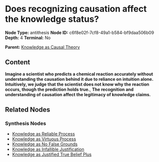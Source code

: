 # Does recognizing causation affect the knowledge status?

**Node Type:** antithesis
**Node ID:** c6f8e02f-7cf8-49a1-b584-bf9daa506b09
**Depth:** 4
**Terminal:** No

**Parent:** [Knowledge as Causal Theory](knowledge-as-causal-theory-synthesis-1d5e88a1-3b4b-4670-9cd2-9b6e660567d7.md)

## Content

**Imagine a scientist who predicts a chemical reaction accurately without understanding the causation behind it due to reliance on intuition alone. Intuitively, we judge that the scientist does not know why the reaction occurs, though the prediction holds true.**, **The recognition and understanding of causation affect the legitimacy of knowledge claims.**

## Related Nodes

### Synthesis Nodes

- [Knowledge as Reliable Process](knowledge-as-reliable-process-synthesis-e5f3a3c0-f869-40a9-958b-c46397e3b045.md)
- [Knowledge as Virtuous Process](knowledge-as-virtuous-process-synthesis-f6797e08-e4f5-45d2-9b5c-a57397544bdb.md)
- [Knowledge as No False Grounds](knowledge-as-no-false-grounds-synthesis-d1d06de2-5b52-4088-ab1c-99e833215466.md)
- [Knowledge as Infallible Justification](knowledge-as-infallible-justification-synthesis-97b18c71-ccde-4e09-afbe-93b30b356880.md)
- [Knowledge as Justified True Belief Plus](knowledge-as-justified-true-belief-plus-synthesis-dde2ddd6-b93b-4f00-82d8-2a83c503541a.md)
